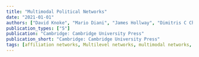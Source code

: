 ```yaml
---
title: "Multimodal Political Networks"
date: "2021-01-01"
authors: ["David Knoke", "Mario Diani", "James Hollway", "Dimitris C Christopoulos"]
publication_types: ["5"]
publication: "Cambridge: Cambridge University Press"
publication_short: "Cambridge: Cambridge University Press"
tags: [affiliation networks, Multilevel networks, multimodal networks, political networks, recent]
---
```

